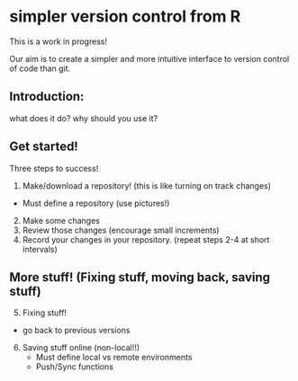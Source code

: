 # simpler version control from R

This is a work in progress!

Our aim is to create a simpler and more intuitive interface to version control of code than git.


## Introduction:
what does it do?
why should you use it?


## Get started!

Three steps to success!
1. Make/download a repository! (this is like turning on track changes)
  - Must define a repository (use pictures!)
2. Make some changes
3. Review those changes (encourage small increments)
4. Record your changes in your repository. 
(repeat steps 2-4 at short intervals)

## More stuff! (Fixing stuff, moving back, saving stuff)

5.  Fixing stuff!
   - go back to previous versions
6. Saving stuff online (non-local!!)
   - Must define local vs remote environments 
   - Push/Sync functions


